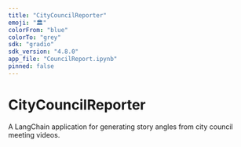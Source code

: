 ```yaml
---
title: "CityCouncilReporter"
emoji: "🏛️"
colorFrom: "blue"
colorTo: "grey"
sdk: "gradio"
sdk_version: "4.8.0"
app_file: "CouncilReport.ipynb"
pinned: false
---
```


# CityCouncilReporter

A LangChain application for generating story angles from city council meeting videos.
